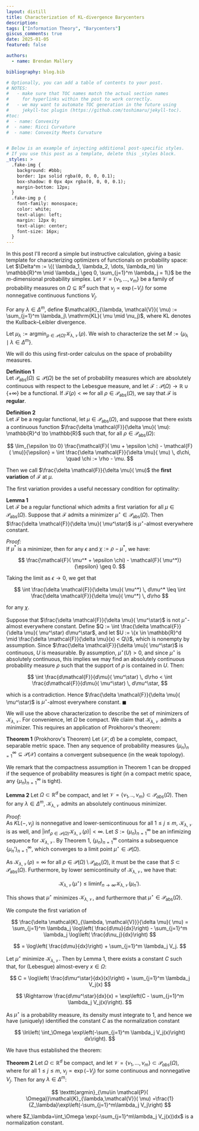```yaml
---
layout: distill
title: Characterization of KL-divergence Barycenters
description:
tags: ["Information Theory", "Barycenters"]
giscus_comments: true
date: 2025-01-05
featured: false

authors:
  - name: Brendan Mallery

bibliography: blog.bib

# Optionally, you can add a table of contents to your post.
# NOTES:
#   - make sure that TOC names match the actual section names
#     for hyperlinks within the post to work correctly.
#   - we may want to automate TOC generation in the future using
#     jekyll-toc plugin (https://github.com/toshimaru/jekyll-toc).
#toc:
#  - name: Convexity
#  - name: Ricci Curvature
#  - name: Convexity Meets Curvature


# Below is an example of injecting additional post-specific styles.
# If you use this post as a template, delete this _styles block.
_styles: >
  .fake-img {
    background: #bbb;
    border: 1px solid rgba(0, 0, 0, 0.1);
    box-shadow: 0 0px 4px rgba(0, 0, 0, 0.1);
    margin-bottom: 12px;
  }
  .fake-img p {
    font-family: monospace;
    color: white;
    text-align: left;
    margin: 12px 0;
    text-align: center;
    font-size: 16px;
  }
---
```


In this post I'll record a simple but instructive calculation, giving a basic template for characterizing optimizers of functionals on probability space: Let $\Delta^m := \{( \lambda_1, \lambda_2, \dots, \lambda_m) \in \mathbb{R}^m \mid \lambda_j \geq 0, \sum_{j=1}^m \lambda_j = 1\}$ be the $m$-dimensional probability simplex. Let $\mathcal{V} = \{\nu_1, \dots, \nu_m\}$ be a family of probability measures on $\Omega \subseteq \mathbb{R}^d$ such that $\nu_j \propto \exp(-V_j)$ for some nonnegative continuous functions $V_j$. 

For any $\lambda \in \Delta^m$, define $\mathcal{K}_{\lambda, \mathcal{V}}( \mu) := \sum_{j=1}^m \lambda_j\ \mathrm{KL}( \mu \mid \nu_j)$, where $\mathrm{KL}$ denotes the Kullback–Leibler divergence. 

Let $\mu_\lambda := \text{argmin}_{\rho \in \mathcal{P}( \Omega)} \mathcal{K}_{\lambda, \mathcal{V}}( \rho)$. We wish to characterize the set $M := \{\mu_\lambda \mid \lambda \in \Delta^m\}$. 

We will do this using first-order calculus on the space of probability measures.


**Definition 1**  
Let $\mathcal{P}_{\text{abs}}( \Omega) \subseteq \mathcal{P}( \Omega)$ be the set of probability measures which are absolutely continuous with respect to the Lebesgue measure, and let $\mathcal{F} : \mathcal{P}( \Omega) \to \mathbb{R} \cup \{+\infty\}$ be a functional. If $\mathcal{F}( \rho) < \infty$ for all $\rho \in \mathcal{P}_{\text{abs}}( \Omega)$, we say that $\mathcal{F}$ is **regular**.

**Definition 2**  
Let $\mathcal{F}$ be a regular functional, let $\mu \in \mathcal{P}_{\text{abs}}( \Omega)$, and suppose that there exists a continuous function $\frac{\delta \mathcal{F}}{\delta \mu}( \mu): \mathbb{R}^d \to \mathbb{R}$ such that, for all $\rho \in \mathcal{P}_{\text{abs}}( \Omega)$:

$$
\lim_{\epsilon \to 0} \frac{\mathcal{F}( \mu + \epsilon \chi) - \mathcal{F}( \mu)}{\epsilon} = \int \frac{\delta \mathcal{F}}{\delta \mu}( \mu) \, d\chi, \quad \chi := \rho - \mu.
$$

Then we call $\frac{\delta \mathcal{F}}{\delta \mu}( \mu)$ the **first variation** of $\mathcal{F}$ at $\mu$.

The first variation provides a useful necessary condition for optimality:

**Lemma 1**  
Let $\mathcal{F}$ be a regular functional which admits a first variation for all $\mu \in \mathcal{P}_{\text{abs}}( \Omega)$. Suppose that $\mathcal{F}$ admits a minimizer $\mu^\star \in \mathcal{P}_{\text{abs}}( \Omega)$. Then $\frac{\delta \mathcal{F}}{\delta \mu}( \mu^\star)$ is $\mu^\star$-almost everywhere constant.

*Proof:*  
If $\mu^*$ is a minimizer, then for any $\epsilon$ and $\chi := \rho - \mu^*$, we have:

$$
\frac{\mathcal{F}( \mu^* + \epsilon \chi) - \mathcal{F}( \mu^*)}{\epsilon} \geq 0.
$$

Taking the limit as $\epsilon \rightarrow 0$, we get that

$$
\int \frac{\delta \mathcal{F}}{\delta \mu}( \mu^*) \, d\mu^* \leq \int \frac{\delta \mathcal{F}}{\delta \mu}( \mu^*) \, d\rho
$$

for any $\chi$. 

Suppose that $\frac{\delta \mathcal{F}}{\delta \mu}( \mu^\star)$ is not $\mu^\star$-almost everywhere constant. Define $Q := \int \frac{\delta \mathcal{F}}{\delta \mu}( \mu^\star) d\mu^\star$, and let $U := \{x \in \mathbb{R}^d \mid \frac{\delta \mathcal{F}}{\delta \mu}(x) < Q\}$, which is nonempty by assumption. Since $\frac{\delta \mathcal{F}}{\delta \mu}( \mu^\star)$ is continuous, $U$ is measurable. By assumption, $\mu^\star(U) > 0$, and since $\mu^\star$ is absolutely continuous, this implies we may find an absolutely continuous probability measure $\rho$ such that the support of $\rho$ is contained in $U$. Then:


$$
\int \frac{d\mathcal{F}}{d\mu}( \mu^\star) \, d\rho < \int \frac{d\mathcal{F}}{d\mu}( \mu^\star) \, d\mu^\star,
$$

which is a contradiction. Hence $\frac{\delta \mathcal{F}}{\delta \mu}( \mu^\star)$ is $\mu^\star$-almost everywhere constant. $\blacksquare$


We will use the above characterization to describe the set of minimizers of $\mathcal{K}_{\lambda, \mathcal{V}}$. For convenience, let $\Omega$ be compact. We claim that $\mathcal{K}_{\lambda, \mathcal{V}}$ admits a minimizer. This requires an application of Prokhorov's theorem:



**Theorem 1** (Prokhorov's Theorem) Let $( \mathcal{X},d)$ be a complete, compact, separable metric space. Then any sequence of probability measures $\{\mu_n\}_{n=1}^\infty\subseteq \mathcal{P}( \mathcal{X})$ contains a convergent subsequence (in the weak topology).


We remark that the compactness assumption in Theorem 1 can be dropped if the sequence of probability measures is *tight* (in a compact metric space, any $\{\mu_n\}_{n=1}^\infty$ is tight).

**Lemma 2** Let $\Omega\subset \mathbb{R}^d$ be compact, and let $\mathcal{V}=\{\nu_1,..,\nu_m\}\subset \mathcal{P}_{abs}( \Omega)$. Then for any $\lambda\in\Delta^m$, $\mathcal{K}_{\lambda,\mathcal{V}}$ admits an absolutely continuous minimizer.

*Proof:*  
As $KL(-, \nu_j)$ is nonnegative and lower-semicontinuous for all $1 \leq j \leq m$, $\mathcal{K}_{\lambda, \mathcal{V}}$ is as well, and $|\inf_{\rho \in \mathcal{P}( \Omega)} \mathcal{K}_{\lambda, \mathcal{V}}( \rho)| < \infty$. Let $S := \{\mu_n\}_{n=1}^\infty$ be an infimizing sequence for $\mathcal{K}_{\lambda, \mathcal{V}}$. By Theorem 1, $\{\mu_n\}_{n=1}^\infty$ contains a subsequence $\{\mu_n'\}_{n=1}^\infty$, which converges to a limit point $\mu^\star \in \mathcal{P}( \Omega)$. 

As $\mathcal{K}_{\lambda, \mathcal{V}}( \rho) = \infty$ for all $\rho \in \mathcal{P}( \Omega) \setminus \mathcal{P}_{\text{abs}}( \Omega)$, it must be the case that $S \subset \mathcal{P}_{\text{abs}}( \Omega)$. Furthermore, by lower semicontinuity of $\mathcal{K}_{\lambda, \mathcal{V}}$, we have that:

$$
\mathcal{K}_{\lambda, \mathcal{V}}( \mu^\star) \leq \liminf_{n \to \infty} \mathcal{K}_{\lambda, \mathcal{V}}( \mu_n').
$$

This shows that $\mu^\star$ minimizes $\mathcal{K}_{\lambda, \mathcal{V}}$, and furthermore that $\mu^\star \in \mathcal{P}_{\text{abs}}( \Omega)$.

We compute the first variation of

$$
\frac{\delta \mathcal{K}_{\lambda, \mathcal{V}}}{\delta \mu}( \mu) = \sum_{j=1}^m \lambda_j \log\left( \frac{d\mu}{dx}\right) - \sum_{j=1}^m \lambda_j \log\left( \frac{d\nu_j}{dx}\right)
$$

$$
= \log\left( \frac{d\mu}{dx}\right) + \sum_{j=1}^m \lambda_j V_j.
$$

Let $\mu^\star$ minimize $\mathcal{K}_{\lambda, \mathcal{V}}$. Then by Lemma 1, there exists a constant $C$ such that, for (Lebesgue) almost-every $x \in \Omega$:

$$
C = \log\left( \frac{d\mu^\star}{dx}(x)\right) + \sum_{j=1}^m \lambda_j V_j(x)
$$

$$
\Rightarrow \frac{d\mu^\star}{dx}(x) = \exp\left(C - \sum_{j=1}^m \lambda_j V_j(x)\right).
$$

As $\mu^\star$ is a probability measure, its density must integrate to 1, and hence we have (uniquely) identified the constant $C$ as the normalization constant

$$
\ln\left( \int_\Omega \exp\left(-\sum_{j=1}^m \lambda_j V_j(x)\right) dx\right).
$$

We have thus established the theorem:


**Theorem 2** Let $\Omega\subset \mathbb{R}^d$ be compact, and let $\mathcal{V}=\{\nu_1,...,\nu_m\}\subset \mathcal{P}_{abs}( \Omega)$, where for all $1\leq j\leq m$, $\nu_j\propto \exp(-V_j)$ for some continuous and nonnegative $V_j$. Then for any $\lambda\in\Delta^m$:

$$
\texttt{argmin}_{\mu\in \mathcal{P}( \Omega)}\mathcal{K}_{\lambda,\mathcal{V}}( \mu) =\frac{1}{Z_\lambda}\exp\left(-\sum_{j=1}^m\lambda_j V_j\right)
$$

where $Z_\lambda=\int_\Omega \exp(-\sum_{j=1}^m\lambda_j V_j(x))dx$ is a normalization constant.
